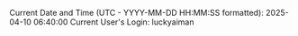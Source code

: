 Current Date and Time (UTC - YYYY-MM-DD HH:MM:SS formatted): 2025-04-10 06:40:00
Current User's Login: luckyaiman
